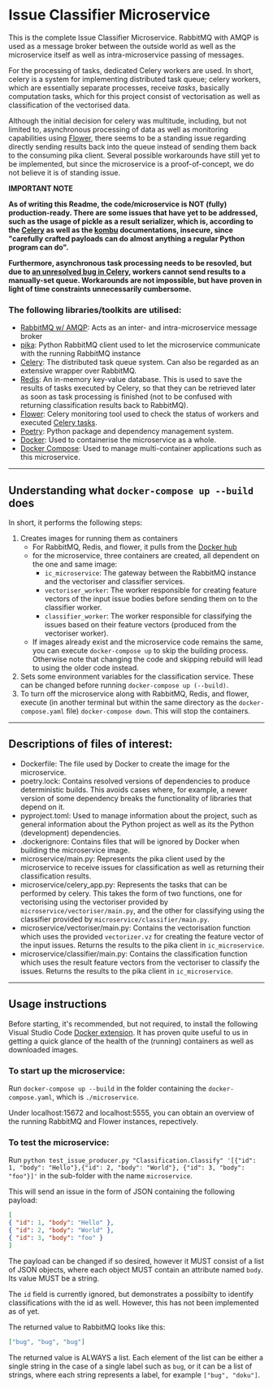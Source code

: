 # Issue Classifier Microservice

This is the complete Issue Classifier Microservice. RabbitMQ with AMQP is used as a message broker between the outside world as well as the microservice itself as well as intra-microservice passing of messages.

For the processing of tasks, dedicated Celery workers are used. In short, celery is a system for implementing distributed task queue; celery workers, which are essentially separate processes, receive *tasks*, basically computation tasks, which for this project consist of vectorisation as well as classification of the vectorised data.

Although the initial decision for celery was multitude, including, but not limited to, asynchronous processing of data as well as monitoring capabilities using [Flower](https://flower.readthedocs.io/en/latest/), there seems to be a standing issue regarding directly sending results back into the queue instead of sending them back to the consuming pika client. Several possible workarounds have still yet to be implemented, but since the microservice is a proof-of-concept, we do not believe it is of standing issue.

**IMPORTANT NOTE**

**As of writing this Readme, the code/microservice is NOT (fully) production-ready. There are some issues that have yet to be addressed, such as the usage of pickle as a result serializer, which is, according to the [Celery](https://docs.celeryproject.org/en/stable/userguide/security.html#serializers) as well as the [kombu](https://docs.celeryproject.org/projects/kombu/en/stable/userguide/serialization.html) documentations, insecure, since "carefully crafted payloads can do almost anything a regular Python program can do".**

**Furthermore, asynchronous task processing needs to be resovled, but due to [an unresolved bug in Celery](https://github.com/celery/celery/issues/3848), workers cannot send results to a manually-set queue. Workarounds are not impossible, but have proven in light of time constraints unnecessarily cumbersome.**

### The following libraries/toolkits are utilised:
- [RabbitMQ w/ AMQP](https://www.rabbitmq.com/): Acts as an inter- and intra-microservice message broker 
- [pika](https://pika.readthedocs.io/en/stable/modules/index.html): Python RabbitMQ client used to let the microservice communicate with the running RabbitMQ instance
- [Celery](https://docs.celeryproject.org/): The distributed task queue system. Can also be regarded as an extensive wrapper over RabbitMQ.
- [Redis](https://redis.io/): An in-memory key-value database. This is used to save the results of tasks executed by Celery, so that they can be retrieved later as soon as task processing is finished (not to be confused with returning classification results back to RabbitMQ).
- [Flower](https://flower.readthedocs.io/en/latest/): Celery monitoring tool used to check the status of workers and executed [Celery tasks](https://docs.celeryproject.org/en/stable/userguide/tasks.html).
- [Poetry](https://python-poetry.org/): Python package and dependency management system.
- [Docker](docker.com): Used to containerise the microservice as a whole.
- [Docker Compose](https://docs.docker.com/compose/): Used to manage multi-container applications such as this microservice.
---
## Understanding what `docker-compose up --build` does
In short, it performs the following steps:
1. Creates images for running them as containers
   - For RabbitMQ, Redis, and flower, it pulls from the [Docker hub](https://hub.docker.com/)
   - for the microservice, three containers are created, all dependent on the one and same image:
     - `ic_microservice`: The gateway between the RabbitMQ instance and the vectoriser and classifier services.
     - `vectoriser_worker`: The worker responsible for creating feature vectors of the input issue bodies before sending them on to the classifier worker.
     - `classifier_worker`: The worker responsible for classifying the issues based on their feature vectors (produced from the vectoriser worker).
   - If images already exist and the microservice code remains the same, you can execute `docker-compose up` to skip the building process. Otherwise note that changing the code and skipping rebuild will lead to using the older code instead.
2. Sets some environment variables for the classification service. These can be changed before running `docker-compose up (--build)`.
3. To turn off the microservice along with RabbitMQ, Redis, and flower, execute (in another terminal but within the same directory as the `docker-compose.yaml` file) `docker-compose down`. This will stop the containers.
---
## Descriptions of files of interest:
- Dockerfile: The file used by Docker to create the image for the microservice.
- poetry.lock: Contains resolved versions of dependencies to produce deterministic builds. This avoids cases where, for example, a newer version of some dependency breaks the functionality of libraries that depend on it.
- pyproject.toml: Used to manage information about the project, such as general information about the Python project as well as its the Python (development) dependencies.
- .dockerignore: Contains files that will be ignored by Docker when building the microservice image.
- microservice/main.py: Represents the pika client used by the microservice to receive issues for classification as well as returning their classification results.
- microservice/celery_app.py: Represents the tasks that can be performed by celery. This takes the form of two functions, one for vectorising using the vectoriser provided by `microservice/vectoriser/main.py`, and the other for classifying using the classifier provided by `microservice/classifier/main.py`.
- microservice/vectoriser/main.py: Contains the vectorisation function which uses the provided `vectorizer.vz` for creating the feature vector of the input issues. Returns the results to the pika client in `ic_microservice`.
- microservice/classifier/main.py: Contains the classification function which uses the result feature vectors from the vectoriser to classify the issues. Returns the results to the pika client in `ic_microservice`.
---
## Usage instructions
Before starting, it's recommended, but not required, to install the following Visual Studio Code [Docker extension](https://www.google.com/search?q=docker+extension+vscode&oq=docker+extension+vscode&aqs=chrome.0.0i457j0i22i30l7.4185j0j1&sourceid=chrome&ie=UTF-8). It has proven quite useful to us in getting a quick glance of the health of the (running) containers as well as downloaded images.

### To start up the microservice:
Run `docker-compose up --build` in the folder containing the `docker-compose.yaml`, which is `./microservice`.

Under localhost:15672 and localhost:5555, you can obtain an overview of the running RabbitMQ and Flower instances, repectively.

### To test the microservice:
Run `python test_issue_producer.py "Classification.Classify" '[{"id": 1, "body": "Hello"},{"id": 2, "body": "World"}, {"id": 3, "body": "foo"}]'` in the sub-folder with the name `microservice`.

This will send an issue in the form of JSON containing the following payload:
```json
[
{ "id": 1, "body": "Hello" },
{ "id": 2, "body": "World" },
{ "id": 3, "body": "foo" }
]
```

The payload can be changed if so desired, however it MUST consist of a list of JSON objects, where each object MUST contain an attribute named `body`. Its value MUST be a string.

The `id` field is currently ignored, but demonstrates a possibilty to identify classifications with the id as well. However, this has not been implemented as of yet.

The returned value to RabbitMQ looks like this:
```json
["bug", "bug", "bug"]
```
The returned value is ALWAYS a list. Each element of the list can be either a single string in the case of a single label such as `bug`, or it can be a list of strings, where each string represents a label, for example `["bug", "doku"]`.